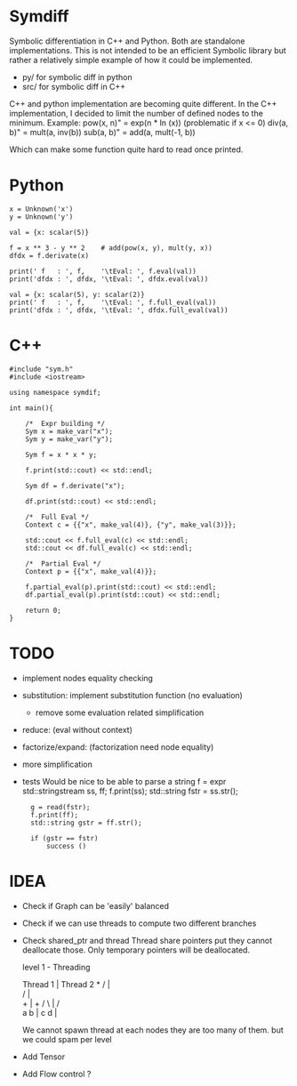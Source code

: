 Symdiff
=======

Symbolic differentiation in C++ and Python. Both are standalone implementations.
This is not intended to be an efficient Symbolic library but rather a
relatively simple example of how it could be implemented.


* py/ for symbolic diff in python
* src/ for symbolic diff in C++

C++ and python implementation are becoming quite different.
In the C++ implementation, I decided to limit the number of defined nodes to
the minimum.
    Example:
        pow(x, n)" = exp(n * ln (x))    (problematic if x <= 0)
        div(a, b)" = mult(a, inv(b))
        sub(a, b)" = add(a, mult(-1, b))

Which can make some function quite hard to read once printed.


# Python

    x = Unknown('x')
    y = Unknown('y')

    val = {x: scalar(5)}

    f = x ** 3 - y ** 2    # add(pow(x, y), mult(y, x))
    dfdx = f.derivate(x)

    print(' f   : ', f,    '\tEval: ', f.eval(val))
    print('dfdx : ', dfdx, '\tEval: ', dfdx.eval(val))

    val = {x: scalar(5), y: scalar(2)}
    print(' f   : ', f,    '\tEval: ', f.full_eval(val))
    print('dfdx : ', dfdx, '\tEval: ', dfdx.full_eval(val))


# C++

    #include "sym.h"
    #include <iostream>

    using namespace symdif;

    int main(){

        /*  Expr building */
        Sym x = make_var("x");
        Sym y = make_var("y");

        Sym f = x * x * y;

        f.print(std::cout) << std::endl;

        Sym df = f.derivate("x");

        df.print(std::cout) << std::endl;

        /*  Full Eval */
        Context c = {{"x", make_val(4)}, {"y", make_val(3)}};

        std::cout << f.full_eval(c) << std::endl;
        std::cout << df.full_eval(c) << std::endl;

        /*  Partial Eval */
        Context p = {{"x", make_val(4)}};

        f.partial_eval(p).print(std::cout) << std::endl;
        df.partial_eval(p).print(std::cout) << std::endl;

        return 0;
    }

# TODO

* implement nodes equality checking
* substitution: implement substitution function (no evaluation)
    * remove some evaluation related simplification

* reduce: (eval without context)
* factorize/expand: (factorization need node equality)
* more simplification
* tests
    Would be nice to be able to parse a string
        f = expr
        std::stringstream ss, ff;
        f.print(ss);
        std::string fstr = ss.str();

        g = read(fstr);
        f.print(ff);
        std::string gstr = ff.str();

        if (gstr == fstr)
            success ()

# IDEA

* Check if Graph can be 'easily' balanced
* Check if we can use threads to compute two different branches
* Check shared_ptr and thread
    Thread share pointers put they cannot deallocate those.
    Only temporary pointers will be deallocated.


     level 1 - Threading

     Thread 1 | Thread 2
              *
           /  |  \
          /   |   \
         +    |    +
       /   \  |  /   \
      a     b | c     d
              |

    We cannot spawn thread at each nodes they are too many of them.
    but we could spam per level

* Add Tensor
* Add Flow control ?





